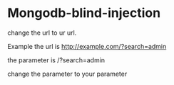 # Mongodb-blind-injection

change the url to ur url.

Example the url is http://example.com/?search=admin

the parameter is /?search=admin

change the parameter to your parameter
